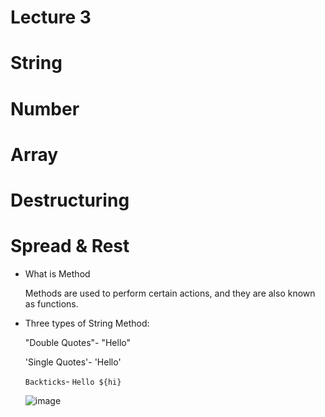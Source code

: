 # Lecture 3
# String 
# Number 
# Array 
# Destructuring 
# Spread & Rest

- What is Method
  
  Methods are used to perform certain actions, and they are
  also known as functions.
  
- Three types of String Method:
  
  "Double Quotes"- "Hello"
  
  'Single Quotes'- 'Hello'
  
  `Backticks`- `Hello ${hi}`

  ![image](https://github.com/fayzirahmonrahmonov/lecture3/assets/133873684/9d69cf24-b359-46a8-9c09-bfc642b662b0)


  
